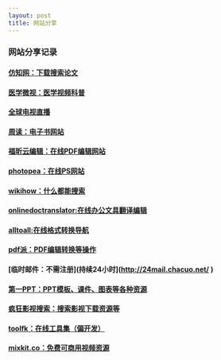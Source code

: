 ```yaml
---
layout: post
title: 网站分享
---
```


### 网站分享记录

#### [仿知网：下载搜索论文](https://www.cn-ki.net/ )
#### [医学微视：医学视频科普](https://www.mvyxws.com/ )
#### [全球电视直播](http://www.bddn.cn/zb.htm )
#### [周读：电子书网站](http://www.ireadweek.com/ )
#### [福昕云编辑：在线PDF编辑网站](http://edit.foxitcloud.cn/ )
#### [photopea：在线PS网站](https://www.photopea.com/ )
#### [wikihow：什么都能搜索](https://zh.wikihow.com )
#### [onlinedoctranslator:在线办公文具翻译编辑](https://www.onlinedoctranslator.com/ )
#### [alltoall:在线格式转换导航](http://www.alltoall.net/ )
#### [pdf派：PDF编辑转换等操作]( https://www.pdfpai.com/ )
#### [临时邮件：不需注册](持续24小时](http://24mail.chacuo.net/ )
#### [第一PPT：PPT模板、课件、图表等各种资源](http://www.1ppt.com/ )
#### [疯狂影视搜索：搜索影视下载资源等](http://ifkdy.com/ )
#### [toolfk：在线工具集（偏开发）](https://www.toolfk.com/ )
#### [mixkit.co：免费可商用视频资源](https://mixkit.co/ )


